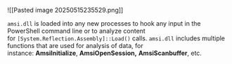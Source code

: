 


![[Pasted image 20250515235529.png]]

`amsi.dll` is loaded into any new processes to hook any input in the PowerShell command line or to analyze content for `[System.Reflection.Assembly]::Load()` calls. `amsi.dll` includes multiple functions that are used for analysis of data, for instance: **AmsiInitialize**, **AmsiOpenSession,** **AmsiScanbuffer**, etc.

